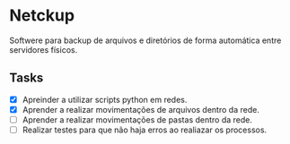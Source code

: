 # Netckup
Softwere para backup de arquivos e diretórios de forma automática entre servidores físicos.

## Tasks
- [x] Apreinder a utilizar scripts python em redes.
- [x] Aprender a realizar movimentações de arquivos dentro da rede.
- [ ] Aprender a realizar movimentações de pastas dentro da rede.
- [ ] Realizar testes para que não haja erros ao realiazar os processos.
